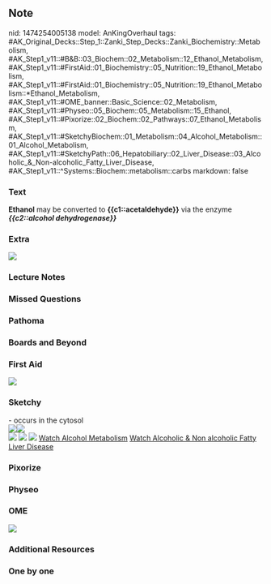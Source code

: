 ## Note
nid: 1474254005138
model: AnKingOverhaul
tags: #AK_Original_Decks::Step_1::Zanki_Step_Decks::Zanki_Biochemistry::Metabolism, #AK_Step1_v11::#B&B::03_Biochem::02_Metabolism::12_Ethanol_Metabolism, #AK_Step1_v11::#FirstAid::01_Biochemistry::05_Nutrition::19_Ethanol_Metabolism, #AK_Step1_v11::#FirstAid::01_Biochemistry::05_Nutrition::19_Ethanol_Metabolism::*Ethanol_Metabolism, #AK_Step1_v11::#OME_banner::Basic_Science::02_Metabolism, #AK_Step1_v11::#Physeo::05_Biochem::05_Metabolism::15_Ethanol, #AK_Step1_v11::#Pixorize::02_Biochem::02_Pathways::07_Ethanol_Metabolism, #AK_Step1_v11::#SketchyBiochem::01_Metabolism::04_Alcohol_Metabolism::01_Alcohol_Metabolism, #AK_Step1_v11::#SketchyPath::06_Hepatobiliary::02_Liver_Disease::03_Alcoholic_&_Non-alcoholic_Fatty_Liver_Disease, #AK_Step1_v11::^Systems::Biochem::metabolism::carbs
markdown: false

### Text
<div>
  <b>Ethanol</b> may be converted to <b>{{c1::acetaldehyde}}</b>
  via the enzyme <i style="font-weight: bold;">{{c2::alcohol
  dehydrogenase}}</i>
</div>

### Extra
<img src="paste-110732846825761.jpg">

### Lecture Notes


### Missed Questions


### Pathoma


### Boards and Beyond


### First Aid
<img src="tmpawYc_a.png">

### Sketchy
<div>
  - occurs in the cytosol
</div>
<div><img src="Screen%20Shot%202020-02-05%20at%2011.16.02%20AM.JPG"
class="resizer"><img src=
"Screen%20Shot%202020-02-05%20at%2011.15.55%20AM.JPG" class=
"resizer"></div><img src="Zoverall%20picture%20(63).JPG" class=
"resizer"> <img src=
"Screen%20Shot%202021-01-07%20at%2015.25.19.jpg"> <img src=
"Screen%20Shot%202021-01-07%20at%2015.25.35.jpg"> <a href=
"https://dashboard.sketchy.com/study/medical/courses/medical-biochemistry/units/medical-biochemistry-metabolism/videos/medical-biochemistry-metabolism-alcohol-metabolism-alcohol-metabolism?utm_source=anki&utm_medium=partnership&utm_campaign=february_update&utm_content=medical">
Watch Alcohol Metabolism</a> <a href=
"https://dashboard.sketchy.com/study/medical/courses/medical-biochemistry/units/medical-biochemistry-metabolism/videos/medical-biochemistry-metabolism-alcohol-metabolism-alcohol-metabolism?utm_source=anki&utm_medium=partnership&utm_campaign=february_update&utm_content=medical">
Watch Alcoholic & Non alcoholic Fatty Liver Disease</a>

### Pixorize


### Physeo


### OME
<div class="ome-widget">
  <a href=
  "https://onlinemeded.org/spa/metabolism?ref=anki"><img src=
  "_OME_AnkiFlashcards_Topic_3.png"></a>
</div>

### Additional Resources


### One by one


